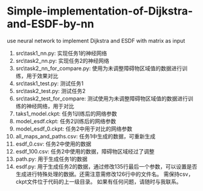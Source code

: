 # Simple-implementation-of-Dijkstra-and-ESDF-by-nn
use neural network to implement Dijkstra and ESDF with matrix as input
1. src\task1_nn.py: 实现任务1的神经网络
2. src\task2_nn.py: 实现任务2的神经网络
3. src\task2_nn_for_compare.py: 使用为未调整障碍物区域值的数据进行训练，用于效果对比
4. src\task1_test.py: 测试任务1
5. src\task2_test.py: 测试任务2
6. src\task2_test_for_compare: 测试使用为未调整障碍物区域值的数据进行训练的神经网络，用于对比
7. taks1_model.ckpt: 任务1训练后的网络参数
8. model_esdf.ckpt: 任务2训练后的网络参数
9. model_esdf_0.ckpt: 任务2中用于对比的网络参数
10. all_maps_and_paths.csv: 任务1中生成的数据，可重新生成
11. esdf_0.csv: 任务2中使用的数据
12. esdf_100.csv: 任务2中使用的数据，障碍物区域经过了调整
13. path.py: 用于生成任务1的数据
14. esdf.py: 用于生成任务2的数据，通过修改135行最后一个参数，可以设置是否生成进行特殊处理的数据。还需注意需修改126行中的文件名。
需保持csv，ckpt文件位于代码的上一级目录。
如果有任何问题，请随时与我联系。
